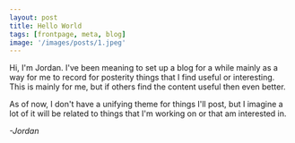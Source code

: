 ```yaml
---
layout: post
title: Hello World
tags: [frontpage, meta, blog]
image: '/images/posts/1.jpeg'
---
```


Hi, I'm Jordan. I've been meaning to set up a blog for a while mainly as a
way for me to record for posterity things that I find useful or interesting.
This is mainly for me, but if others find the content useful then even better.

As of now, I don't have a unifying theme for things I'll post, but I imagine a
lot of it will be related to things that I'm working on or that am interested
in.

*-Jordan*